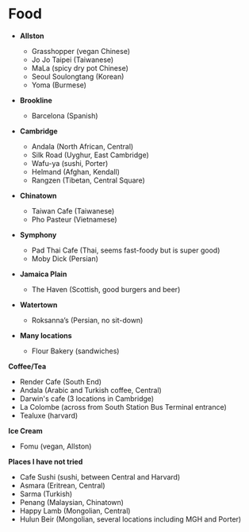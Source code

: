 # __Food__

- __Allston__
  * Grasshopper (vegan Chinese)
  * Jo Jo Taipei (Taiwanese)
  * MaLa (spicy dry pot Chinese)
  * Seoul Soulongtang (Korean)
  * Yoma (Burmese)

- __Brookline__
  * Barcelona (Spanish)

- __Cambridge__
  * Andala (North African, Central)
  * Silk Road (Uyghur, East Cambridge)
  * Wafu-ya (sushi, Porter)
  * Helmand (Afghan, Kendall)
  * Rangzen (Tibetan, Central Square)

- __Chinatown__
  * Taiwan Cafe (Taiwanese)
  * Pho Pasteur  (Vietnamese)

- __Symphony__
  * Pad Thai Cafe (Thai, seems fast-foody but is super good)
  * Moby Dick (Persian)

- __Jamaica Plain__
  * The Haven  (Scottish, good burgers and beer)

- __Watertown__
  * Roksanna’s (Persian, no sit-down)

- __Many locations__
  * Flour Bakery (sandwiches)

__Coffee/Tea__

- Render Cafe (South End)
- Andala (Arabic and Turkish coffee, Central)
- Darwin's cafe (3 locations in Cambridge)
- La Colombe (across from South Station Bus Terminal entrance)
- Tealuxe (harvard)

__Ice Cream__

- Fomu (vegan, Allston)

__Places I have not tried__

- Cafe Sushi (sushi, between Central and Harvard) 
- Asmara (Eritrean, Central)
- Sarma (Turkish)
- Penang (Malaysian, Chinatown)
- Happy Lamb (Mongolian, Central)
- Hulun Beir (Mongolian, several locations including MGH and Porter)

